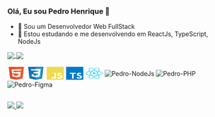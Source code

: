 ### Olá, Eu sou Pedro Henrique 👋

- 🔭 Sou um Desenvolvedor Web FullStack
- 🌱 Estou estudando e me desenvolvendo em ReactJs, TypeScript, NodeJs

<a href="https://github.com/eu-pedro/github-readme-stats">
  <img align="center" height="200" src="https://github-readme-stats.vercel.app/api?username=eu-pedro&show_icons=true&theme=dracula" />
</a>
<a href="https://github.com/eu-pedro">
  <img align="center" height="200" src="https://github-readme-stats.vercel.app/api/top-langs/?username=anuraghazra&layout=compact&theme=dracula" />
</a>



<div style="display: inline_block"><br>
  <img align="center" alt="Pedro-HTML" height="30" width="40" src="https://raw.githubusercontent.com/devicons/devicon/master/icons/html5/html5-original.svg">
  <img align="center" alt="Pedro-CSS" height="30" width="40" src="https://raw.githubusercontent.com/devicons/devicon/master/icons/css3/css3-original.svg">
  <img align="center" alt="Pedro-Js" height="30" width="40" src="https://raw.githubusercontent.com/devicons/devicon/master/icons/javascript/javascript-plain.svg">
  <img align="center" alt="Pedro-Ts" height="30" width="40" src="https://raw.githubusercontent.com/devicons/devicon/master/icons/typescript/typescript-plain.svg">
  <img align="center" alt="Pedro-React" height="30" width="40" src="https://raw.githubusercontent.com/devicons/devicon/master/icons/react/react-original.svg">
  <img align="center" alt="Pedro-NodeJs" height="30" width="40" src="https://cdn.jsdelivr.net/gh/devicons/devicon/icons/nodejs/nodejs-original.svg">
  <img align="center" alt="Pedro-PHP" height="30" width="40" src="https://cdn.jsdelivr.net/gh/devicons/devicon/icons/php/php-original.svg">
  <img align="center" alt="Pedro-Figma" height="30" width="40" src="https://cdn.jsdelivr.net/gh/devicons/devicon/icons/figma/figma-original.svg">
</div>

##

<div> 
  <a href = "mailto:pedro.henrike2812@gmail.com"><img src="https://img.shields.io/badge/Gmail-D14836?style=for-the-badge&logo=gmail&logoColor=white" target="_blank">     </a>
  <a href="https://www.linkedin.com/in/mepedrohrq/" target="_blank"><img src="https://img.shields.io/badge/-LinkedIn-%230077B5?style=for-the-badge&logo=linkedin&logoColor=white" target="_blank"></a> 
</div>
